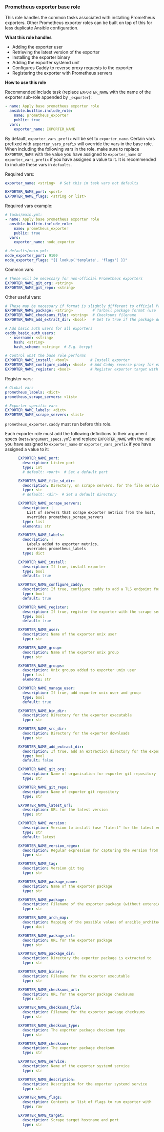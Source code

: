 ### Prometheus exporter base role

This role handles the common tasks associated with installing Prometheus exporters.
Other Prometheus exporter roles can be built on top of this for less duplicate Ansible configuration.

**What this role handles**

* Adding the exporter user
* Retrieving the latest version of the exporter
* Installing the exporter binary
* Adding the exporter systemd unit
* Configures Caddy to reverse proxy requests to the exporter
* Registering the exporter with Prometheus servers

**How to use this role**

Recommended include task
(replace `EXPORTER_NAME` with the name of the exporter sub-role appended by `_exporter`):

```yaml
- name: Apply base prometheus exporter role
  ansible.builtin.include_role:
    name: prometheus_exporter
    public: true
  vars:
    exporter_name: EXPORTER_NAME
```

By default, `exporter_vars_prefix` will be set to `exporter_name`.
Certain vars prefixed with `exporter_vars_prefix`
will override the vars in the base role.
When including the following vars in the role, make sure to replace
`EXPORTER_NAME` with the value you have assigned to `exporter_name`
or `exporter_vars_prefix` if you have assigned a value to it.
It is recommended to include these vars in `defaults`.

Required vars:

```yaml
exporter_name: <string>  # Set this in task vars not defaults

EXPORTER_NAME_port: <port>
EXPORTER_NAME_flags: <string or list>
```

Required vars example:

```yaml
# tasks/main.yml:
- name: Apply base prometheus exporter role
  ansible.builtin.include_role:
    name: prometheus_exporter
    public: true
  vars:
    exporter_name: node_exporter

# defaults/main.yml:
node_exporter_port: 9100
node_exporter_flags: "{{ lookup('template', 'flags') }}"
```

Common vars:

```yaml
# These will be necessary for non-official Prometheus exporters
EXPORTER_NAME_git_org: <string>
EXPORTER_NAME_git_repo: <string>
```

Other useful vars:

```yaml
# These may be necessary if format is slightly different to official Prometheus exporters
EXPORTER_NAME_package: <string>         # Tarball package format (use 'exporter_selected_version' to get latest version)
EXPORTER_NAME_checksums_file: <string>  # Checksums filename
EXPORTER_NAME_add_extract_dir: <bool>   # Set to true if the package doesn't extract to a directory

# Add basic auth users for all exporters
caddy_basic_auth_users:
  - username: <string>
    hash: <string>
    hash_scheme: <string>  # E.g. bcrypt

# Control what the base role performs
EXPORTER_NAME_install: <bool>          # Install exporter
EXPORTER_NAME_configure_caddy: <bool>  # Add Caddy reverse proxy for exporter
EXPORTER_NAME_register: <bool>         # Register exporter target with Prometheus servers
```

Register vars:

```yaml
# Global vars
prometheus_labels: <dict>
prometheus_scrape_servers: <list>

# Exporter specific vars
EXPORTER_NAME_labels: <dict>
EXPORTER_NAME_scrape_servers: <list>
```

`prometheus_exporter.caddy` must run before this role.

Each exporter role must add the following definitions
to their argument specs (`meta/argument_specs.yml`)
and replace `EXPORTER_NAME` with the value you have assigned to `exporter_name`
or `exporter_vars_prefix` if you have assigned a value to it:

```yaml
      EXPORTER_NAME_port:
        description: Listen port
        type: int
        # default: <port>  # Set a default port

      EXPORTER_NAME_file_sd_dir:
        description: Directory, on scrape servers, for the file service discovery target
        type: str
        # default: <dir>  # Set a default directory

      EXPORTER_NAME_scrape_servers:
        description: |
          List of servers that scrape exporter metrics from the host,
          overrides prometheus_scrape_servers
        type: list
        elements: str

      EXPORTER_NAME_labels:
        description: |
          Labels added to exporter metrics,
          overrides prometheus_labels
        type: dict

      EXPORTER_NAME_install:
        description: If true, install exporter
        type: bool
        default: true

      EXPORTER_NAME_configure_caddy:
        description: If true, configure caddy to add a TLS endpoint for the exporter
        type: bool
        default: true

      EXPORTER_NAME_register:
        description: If true, register the exporter with the scrape servers
        type: bool
        default: true

      EXPORTER_NAME_user:
        description: Name of the exporter unix user
        type: str

      EXPORTER_NAME_group:
        description: Name of the exporter unix group
        type: str

      EXPORTER_NAME_groups:
        description: Unix groups added to exporter unix user
        type: list
        elements: str

      EXPORTER_NAME_manage_user:
        description: If true, add exporter unix user and group
        type: bool
        default: true

      EXPORTER_NAME_bin_dir:
        description: Directory for the exporter executable
        type: str

      EXPORTER_NAME_src_dir:
        description: Directory for the exporter downloads
        type: str

      EXPORTER_NAME_add_extract_dir:
        description: If true, add an extraction directory for the exporter package
        type: bool
        default: false

      EXPORTER_NAME_git_org:
        description: Name of organisation for exporter git repository
        type: str

      EXPORTER_NAME_git_repo:
        description: Name of exporter git repository
        type: str

      EXPORTER_NAME_latest_url:
        description: URL for the latest version
        type: str

      EXPORTER_NAME_version:
        description: Version to install (use "latest" for the latest version)
        type: str
        default: latest

      EXPORTER_NAME_version_regex:
        description: Regular expression for capturing the version from the latest tag
        type: str

      EXPORTER_NAME_tag:
        description: Version git tag
        type: str

      EXPORTER_NAME_package_name:
        description: Name of the exporter package
        type: str

      EXPORTER_NAME_package:
        description: Filename of the exporter package (without extension)
        type: str

      EXPORTER_NAME_arch_map:
        description: Mapping of the possible values of ansible_architecture to the exporter package architectures
        type: dict

      EXPORTER_NAME_package_url:
        description: URL for the exporter package
        type: str

      EXPORTER_NAME_package_dir:
        description: Directory the exporter package is extracted to
        type: str

      EXPORTER_NAME_binary:
        description: Filename for the exporter executable
        type: str

      EXPORTER_NAME_checksums_url:
        description: URL for the exporter package checksums
        type: str

      EXPORTER_NAME_checksums_file:
        description: Filename for the exporter package checksums
        type: str

      EXPORTER_NAME_checksum_type:
        description: The exporter package checksum type
        type: str

      EXPORTER_NAME_checksum:
        description: The exporter package checksum
        type: str

      EXPORTER_NAME_service:
        description: Name of the exporter systemd service
        type: str

      EXPORTER_NAME_description:
        description: Description for the exporter systemd service
        type: str

      EXPORTER_NAME_flags:
        description: Contents or list of flags to run exporter with
        type: raw

      EXPORTER_NAME_target:
        description: Scrape target hostname and port
        type: str
```
